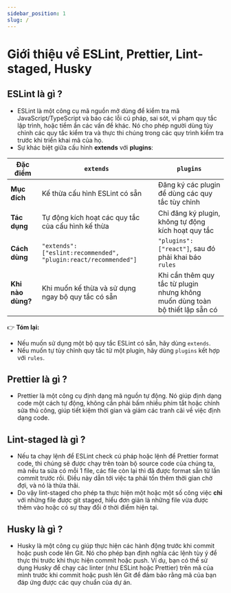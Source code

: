 ```yaml
---
sidebar_position: 1
slug: /
---
```


# Giới thiệu về ESLint, Prettier, Lint-staged, Husky

## ESLint là gì ?

- ESLint là một công cụ mã nguồn mở dùng để kiểm tra mã JavaScript/TypeScript và báo các lỗi cú pháp, sai sót, vi phạm quy tắc lập trình, hoặc tiềm ẩn các vấn đề khác. Nó cho phép người dùng tùy chỉnh các quy tắc kiểm tra và thực thi chúng trong các quy trình kiểm tra trước khi triển khai mã của họ.
- Sự khác biệt giữa cấu hình **extends** với **plugins**:

| Đặc điểm          | `extends`                                                       | `plugins`                                                                     |
| ----------------- | --------------------------------------------------------------- | ----------------------------------------------------------------------------- |
| **Mục đích**      | Kế thừa cấu hình ESLint có sẵn                                  | Đăng ký các plugin để dùng các quy tắc tùy chỉnh                              |
| **Tác dụng**      | Tự động kích hoạt các quy tắc của cấu hình kế thừa              | Chỉ đăng ký plugin, không tự động kích hoạt quy tắc                           |
| **Cách dùng**     | `"extends": ["eslint:recommended", "plugin:react/recommended"]` | `"plugins": ["react"]`, sau đó phải khai báo `rules`                          |
| **Khi nào dùng?** | Khi muốn kế thừa và sử dụng ngay bộ quy tắc có sẵn              | Khi cần thêm quy tắc từ plugin nhưng không muốn dùng toàn bộ thiết lập sẵn có |

👉 **Tóm lại:**

- Nếu muốn sử dụng một bộ quy tắc ESLint có sẵn, hãy dùng `extends`.
- Nếu muốn tự tùy chỉnh quy tắc từ một plugin, hãy dùng `plugins` kết hợp với `rules`.

## Prettier là gì ?

- Prettier là một công cụ định dạng mã nguồn tự động. Nó giúp định dạng code một cách tự động, không cần phải bấm nhiều phím tắt hoặc chỉnh sửa thủ công, giúp tiết kiệm thời gian và giảm các tranh cãi về việc định dạng code.

## Lint-staged là gì ?

- Nếu ta chạy lệnh để ESLint check cú pháp hoặc lệnh để Prettier format code, thì chúng sẽ được chạy trên toàn bộ source code của chúng ta, mà nếu ta sửa có mỗi 1 file, các file còn lại thì đã được format sẵn từ lần commit trước rồi. Điều này dẫn tới việc ta phải tốn thêm thời gian chờ đợi, và nó là thừa thãi.
- Do vậy lint-staged cho phép ta thực hiện một hoặc một số công việc **chỉ** với những file được git staged, hiểu đơn giản là những file vừa được thêm vào hoặc có sự thay đổi ở thời điểm hiện tại.

## Husky là gì ?

- Husky là một công cụ giúp thực hiện các hành động trước khi commit hoặc push code lên Git. Nó cho phép bạn định nghĩa các lệnh tùy ý để thực thi trước khi thực hiện commit hoặc push. Ví dụ, bạn có thể sử dụng Husky để chạy các linter (như ESLint hoặc Prettier) trên mã của mình trước khi commit hoặc push lên Git để đảm bảo rằng mã của bạn đáp ứng được các quy chuẩn của dự án.

